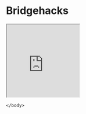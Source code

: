 # Bridgehacks
<html>
    <head>
        <title>My Great Game</title>
    </head>
    <body>
   
<iframe src="https://playcanv.as/p/61fb1da9/" width="200" height="200">
<iframe height="300">
<iframe width="700">
</iframe>
    
    </body>
</html>

